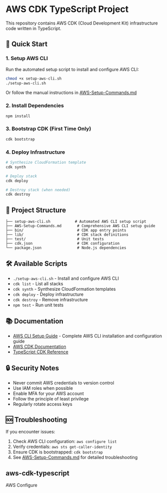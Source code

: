 # AWS CDK TypeScript Project

This repository contains AWS CDK (Cloud Development Kit) infrastructure code written in TypeScript.

## 🚀 Quick Start

### 1. Setup AWS CLI
Run the automated setup script to install and configure AWS CLI:

```bash
chmod +x setup-aws-cli.sh
./setup-aws-cli.sh
```

Or follow the manual instructions in [AWS-Setup-Commands.md](./AWS-Setup-Commands.md)

### 2. Install Dependencies
```bash
npm install
```

### 3. Bootstrap CDK (First Time Only)
```bash
cdk bootstrap
```

### 4. Deploy Infrastructure
```bash
# Synthesize CloudFormation template
cdk synth

# Deploy stack
cdk deploy

# Destroy stack (when needed)
cdk destroy
```

## 📁 Project Structure

```
├── setup-aws-cli.sh           # Automated AWS CLI setup script
├── AWS-Setup-Commands.md       # Comprehensive AWS CLI setup guide
├── bin/                        # CDK app entry points
├── lib/                        # CDK stack definitions
├── test/                       # Unit tests
├── cdk.json                    # CDK configuration
└── package.json                # Node.js dependencies
```

## 🛠️ Available Scripts

- `./setup-aws-cli.sh` - Install and configure AWS CLI
- `cdk list` - List all stacks
- `cdk synth` - Synthesize CloudFormation templates
- `cdk deploy` - Deploy infrastructure
- `cdk destroy` - Remove infrastructure
- `npm test` - Run unit tests

## 📚 Documentation

- [AWS CLI Setup Guide](./AWS-Setup-Commands.md) - Complete AWS CLI installation and configuration guide
- [AWS CDK Documentation](https://docs.aws.amazon.com/cdk/)
- [TypeScript CDK Reference](https://docs.aws.amazon.com/cdk/api/v2/docs/aws-cdk-lib-readme.html)

## 🔒 Security Notes

- Never commit AWS credentials to version control
- Use IAM roles when possible
- Enable MFA for your AWS account
- Follow the principle of least privilege
- Regularly rotate access keys

## 🆘 Troubleshooting

If you encounter issues:

1. Check AWS CLI configuration: `aws configure list`
2. Verify credentials: `aws sts get-caller-identity`
3. Ensure CDK is bootstrapped: `cdk bootstrap`
4. See [AWS-Setup-Commands.md](./AWS-Setup-Commands.md) for detailed troubleshooting

## aws-cdk-typescript
AWS Configure
